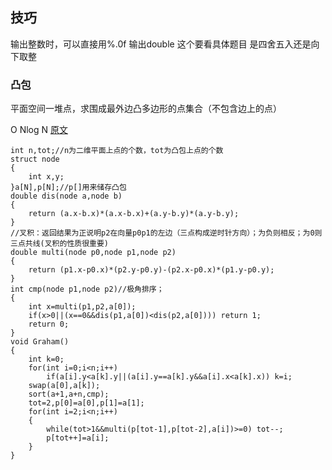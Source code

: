 ## 技巧
输出整数时，可以直接用%.0f 输出double  这个要看具体题目 是四舍五入还是向下取整
### 凸包
平面空间一堆点，求围成最外边凸多边形的点集合（不包含边上的点）

O Nlog N [原文](http://blog.csdn.net/nyist_tc_lyq/article/details/74776760)
```
int n,tot;//n为二维平面上点的个数，tot为凸包上点的个数  
struct node  
{  
    int x,y;  
}a[N],p[N];//p[]用来储存凸包  
double dis(node a,node b)  
{  
    return (a.x-b.x)*(a.x-b.x)+(a.y-b.y)*(a.y-b.y);  
}  
//叉积：返回结果为正说明p2在向量p0p1的左边（三点构成逆时针方向）；为负则相反；为0则三点共线(叉积的性质很重要)
double multi(node p0,node p1,node p2)  
{  
    return (p1.x-p0.x)*(p2.y-p0.y)-(p2.x-p0.x)*(p1.y-p0.y);  
}  
int cmp(node p1,node p2)//极角排序；  
{  
    int x=multi(p1,p2,a[0]);  
    if(x>0||(x==0&&dis(p1,a[0])<dis(p2,a[0]))) return 1;  
    return 0;  
}  
void Graham()  
{  
    int k=0;          
    for(int i=0;i<n;i++)  
        if(a[i].y<a[k].y||(a[i].y==a[k].y&&a[i].x<a[k].x)) k=i;  
    swap(a[0],a[k]);  
    sort(a+1,a+n,cmp);  
    tot=2,p[0]=a[0],p[1]=a[1];  
    for(int i=2;i<n;i++)  
    {  
        while(tot>1&&multi(p[tot-1],p[tot-2],a[i])>=0) tot--;  
        p[tot++]=a[i];  
    }  
}  
```